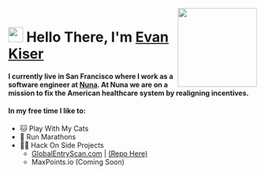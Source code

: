 
<img align="right" src="https://media.giphy.com/media/d31vTpVi1LAcDvdm/giphy.gif" height="160px" width="auto">

<h1 align="left"><img src="https://raw.githubusercontent.com/sidbelbase/sidbelbase/master/wave.gif" width="30px"><strong> Hello There, I'm <a href="https://www.kiser.io">Evan Kiser</a></strong>
</h1>

<h4 align="left">I currently live in San Francisco where I work as a software engineer at <a href="https://www.nuna.com">Nuna</a>. At Nuna we are on a mission to fix the American healthcare system by realigning incentives.</h4>

<h4 align="left">In my free time I like to:</h4>
<ul>
  <li>🐱 Play With My Cats</li>
  <li>🏃 Run Marathons</li>
  <li>👨‍💻 Hack On Side Projects
    <ul>
      <li><a href="https://www.globalentryscan.com">GlobalEntryScan.com</a> | <a href="https://github.com/EvanKiser/Global-Entry-API">(Repo Here)</a></li>
      <li>MaxPoints.io (Coming Soon)</li>
    </ul>
  </li>
</ul>

